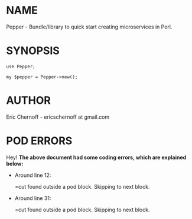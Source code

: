 # NAME

Pepper - Bundle/library to quick start creating microservices in Perl.

# SYNOPSIS

    use Pepper;

    my $pepper = Pepper->new();

# AUTHOR

Eric Chernoff - ericschernoff at	gmail.com 

# POD ERRORS

Hey! **The above document had some coding errors, which are explained below:**

- Around line 12:

    &#x3d;cut found outside a pod block.  Skipping to next block.

- Around line 31:

    &#x3d;cut found outside a pod block.  Skipping to next block.
